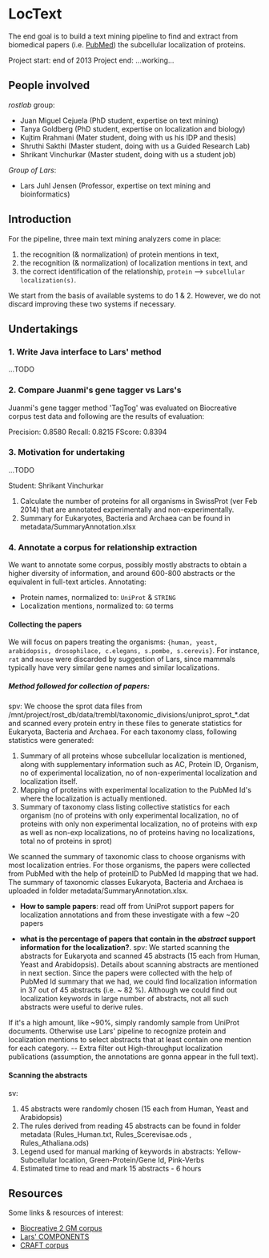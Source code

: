 # LocText

The end goal is to build a text mining pipeline to find and extract from biomedical papers (i.e. [PubMed](http://www.ncbi.nlm.nih.gov/pubmed)) the subcellular localization of proteins.

Project start: end of 2013
Project end: ...working...

## People involved

_rostlab_ group:

* Juan Miguel Cejuela (PhD student, expertise on text mining)
* Tanya Goldberg (PhD student, expertise on localization and biology)
* Kujtim Rrahmani (Mater student, doing with us his IDP and thesis)
* Shruthi Sakthi (Master student, doing with us a Guided Research Lab)
* Shrikant Vinchurkar (Master student, doing with us a student job)

_Group of Lars_:

* Lars Juhl Jensen (Professor, expertise on text mining and bioinformatics)


## Introduction

For the pipeline, three main text mining analyzers come in place:

1. the recognition (& normalization) of protein mentions in text,
2. the recognition (& normalization) of localization mentions in text, and
3. the correct identification of the relationship, `protein` --> `subcellular localization(s)`.

We start from the basis of available systems to do 1 & 2. However, we do not discard improving these two systems if necessary.

## Undertakings

### 1. Write Java interface to Lars' method

...TODO

### 2. Compare Juanmi's gene tagger vs Lars's

Juanmi's gene tagger method 'TagTog' was evaluated on Biocreative corpus test data and following are the results of evaluation:

Precision: 0.8580
Recall: 0.8215
FScore: 0.8394

### 3. Motivation for undertaking

...TODO

Student: Shrikant Vinchurkar
1. Calculate the number of proteins for all organisms in SwissProt (ver Feb 2014) that are annotated experimentally and non-experimentally.
2. Summary for Eukaryotes, Bacteria and Archaea can be found in metadata/SummaryAnnotation.xlsx

### 4. Annotate a corpus for relationship extraction

We want to annotate some corpus, possibly mostly abstracts to obtain a higher diversity of information, and around 600-800 abstracts or the equivalent in full-text articles. Annotating:

* Protein names, normalized to: `UniProt` & `STRING`
* Localization mentions, normalized to: `GO` terms

#### Collecting the papers

We will focus on papers treating the organisms: `{human, yeast, arabidopsis, drosophilace, c.elegans, s.pombe, s.cerevis}`. For instance, `rat` and `mouse` were discarded by suggestion of Lars, since mammals typically have very similar gene names and similar localizations.

##### Method followed for collection of papers:
spv: We choose the sprot data files from /mnt/project/rost_db/data/trembl/taxonomic_divisions/uniprot_sprot_*.dat and scanned every protein entry in these files to generate statistics for Eukaryota, Bacteria and Archaea. For each taxonomy class, following statistics were generated:

1. Summary of all proteins whose subcellular localization is mentioned, along with supplementary information such as AC, Protein ID,  Organism, no of experimental localization, no of non-experimental localization and localization itself.
2. Mapping of proteins with experimental localization to the PubMed Id's where the localization is actually mentioned.
3. Summary of taxonomy class listing collective statistics for each organism (no of proteins with only experimental localization, no of proteins with only non experimental localization, no of proteins with exp as well as non-exp localizations, no of proteins having no localizations, total no of proteins in sprot)

We scanned the summary of taxonomic class to choose organisms with most localization entries. For those organisms, the papers were collected from PubMed with the help of proteinID to PubMed Id mapping that we had. The summary of taxonomic classes Eukaryota, Bacteria and Archaea is uploaded in folder metadata/SummaryAnnotation.xlsx.

* **How to sample papers**: read off from UniProt support papers for localization annotations and from these investigate with a few ~20 papers

* **what is the percentage of papers that contain in the _abstract_ support information for the localization?**. 
spv: We started scanning the abstracts for Eukaryota and scanned 45 abstracts (15 each from Human, Yeast and Arabidopsis). Details about scanning abstracts are mentioned in next section. Since the papers were collected with the help of PubMed Id summary that we had, we could find localization information in 37 out of 45 abstracts (i.e. ~ 82 %). Although we could find out localization keywords in large number of abstracts, not all such abstracts were useful to derive rules.

If it's a high amount, like ~90%, simply randomly sample from UniProt documents. Otherwise use Lars' pipeline to recognize protein and localization mentions to select abstracts that at least contain one mention for each category. -- Extra filter out High-throughput localization publications (assumption, the annotations are gonna appear in the full text).

#### Scanning the abstracts
sv:
1. 45 abstracts were randomly chosen (15 each from Human, Yeast and Arabidopsis)
2. The rules derived from reading 45 abstracts can be found in folder metadata (Rules_Human.txt, Rules_Scerevisae.ods , Rules_Athaliana.ods)
3. Legend used for manual marking of keywords in abstracts: Yellow-Subcellular location, Green-Protein/Gene Id, Pink-Verbs
4. Estimated time to read and mark 15 abstracts - 6 hours


## Resources

Some links & resources of interest:

* [Biocreative 2 GM corpus](http://www.biocreative.org/resources/corpora/biocreative-ii-corpus/)
* [Lars' COMPONENTS](http://compartments.jensenlab.org/Downloads)
* [CRAFT corpus](http://bionlp-corpora.sourceforge.net/CRAFT/)

